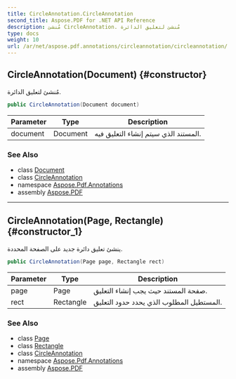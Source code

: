 ```yaml
---
title: CircleAnnotation.CircleAnnotation
second_title: Aspose.PDF for .NET API Reference
description: مُنشئ CircleAnnotation. مُنشئ لتعليق الدائرة
type: docs
weight: 10
url: /ar/net/aspose.pdf.annotations/circleannotation/circleannotation/
---
```

## CircleAnnotation(Document) {#constructor}

مُنشئ لتعليق الدائرة.

```csharp
public CircleAnnotation(Document document)
```

| Parameter | Type | Description |
| --- | --- | --- |
| document | Document | المستند الذي سيتم إنشاء التعليق فيه. |

### See Also

* class [Document](../../../aspose.pdf/document/)
* class [CircleAnnotation](../)
* namespace [Aspose.Pdf.Annotations](../../../aspose.pdf.annotations/)
* assembly [Aspose.PDF](../../../)

---

## CircleAnnotation(Page, Rectangle) {#constructor_1}

ينشئ تعليق دائرة جديد على الصفحة المحددة.

```csharp
public CircleAnnotation(Page page, Rectangle rect)
```

| Parameter | Type | Description |
| --- | --- | --- |
| page | Page | صفحة المستند حيث يجب إنشاء التعليق. |
| rect | Rectangle | المستطيل المطلوب الذي يحدد حدود التعليق. |

### See Also

* class [Page](../../../aspose.pdf/page/)
* class [Rectangle](../../../aspose.pdf/rectangle/)
* class [CircleAnnotation](../)
* namespace [Aspose.Pdf.Annotations](../../../aspose.pdf.annotations/)
* assembly [Aspose.PDF](../../../)